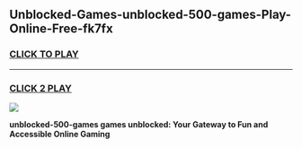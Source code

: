 
## Unblocked-Games-unblocked-500-games-Play-Online-Free-fk7fx
<h3>
<a href="https://premium76.site?title=unblocked-500-games&ref=26A">CLICK TO PLAY</a></h3>
<hr>

<h3>
<a href="https://premium76.site?title=unblocked-500-games&ref=26A">CLICK 2 PLAY</a>
  
</h3>

<a href="https://premium76.site?title=unblocked-500-games&ref=26A"><img src="https://clearcache.store/games.png"></a>


**unblocked-500-games games unblocked: Your Gateway to Fun and Accessible Online Gaming**
